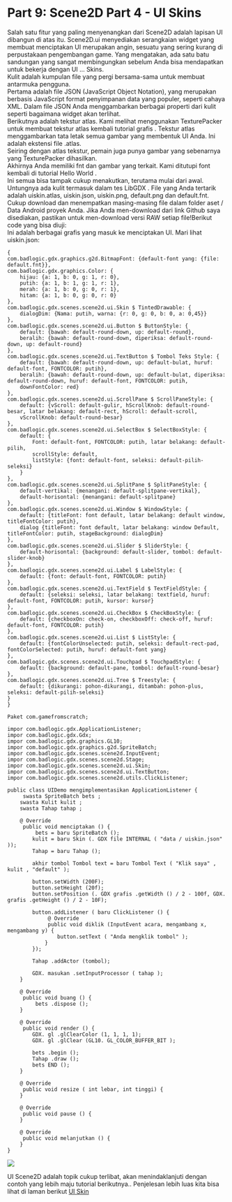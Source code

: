 # Part 9: Scene2D Part 4 - UI Skins

Salah satu fitur yang paling menyenangkan dari Scene2D adalah lapisan UI dibangun di atas itu. Scene2D.ui menyediakan serangkaian widget yang membuat menciptakan UI merupakan angin, sesuatu yang sering kurang di perpustakaan pengembangan game. Yang mengatakan, ada satu batu sandungan yang sangat membingungkan sebelum Anda bisa mendapatkan untuk bekerja dengan UI ... Skins.
<br>
Kulit adalah kumpulan file yang pergi bersama-sama untuk membuat antarmuka pengguna.
<br>
Pertama adalah file JSON (JavaScript Object Notation), yang merupakan berbasis JavaScript format penyimpanan data yang populer, seperti cahaya XML. Dalam file JSON Anda menggambarkan berbagai properti dari kulit seperti bagaimana widget akan terlihat. 
<br>
Berikutnya adalah tekstur atlas. Kami melihat menggunakan TexturePacker untuk membuat tekstur atlas kembali tutorial grafis . Tekstur atlas menggambarkan tata letak semua gambar yang membentuk UI Anda. Ini adalah ekstensi file .atlas.
<br>
Seiring dengan atlas tekstur, pemain juga punya gambar yang sebenarnya yang TexturePacker dihasilkan.
<br>
Akhirnya Anda memiliki fnt dan gambar yang terkait. Kami ditutupi font kembali di tutorial Hello World .
<br>
Ini semua bisa tampak cukup menakutkan, terutama mulai dari awal. Untungnya ada kulit termasuk dalam tes LibGDX . File yang Anda tertarik adalah uiskin.atlas, uiskin.json, uiskin.png, default.png dan default.fnt. Cukup download dan menempatkan masing-masing file dalam folder aset / Data Android proyek Anda. Jika Anda men-download dari link Github saya disediakan, pastikan untuk men-download versi RAW setiap file!Berikut code yang bisa diuji:
<br>
Ini adalah berbagai grafis yang masuk ke menciptakan UI. Mari lihat uiskin.json:

```
{
com.badlogic.gdx.graphics.g2d.BitmapFont: {default-font yang: {file: default.fnt}},
com.badlogic.gdx.graphics.Color: {
    hijau: {a: 1, b: 0, g: 1, r: 0},
    putih: {a: 1, b: 1, g: 1, r: 1},
    merah: {a: 1, b: 0, g: 0, r: 1},
    hitam: {a: 1, b: 0, g: 0, r: 0}
},
com.badlogic.gdx.scenes.scene2d.ui.Skin $ TintedDrawable: {
    dialogDim: {Nama: putih, warna: {r: 0, g: 0, b: 0, a: 0,45}}
},
com.badlogic.gdx.scenes.scene2d.ui.Button $ ButtonStyle: {
    default: {bawah: default-round-down, up: default-round},
    beralih: {bawah: default-round-down, diperiksa: default-round-down, up: default-round}
},
com.badlogic.gdx.scenes.scene2d.ui.TextButton $ Tombol Teks Style: {
    default: {bawah: default-round-down, up: default-bulat, huruf: default-font, FONTCOLOR: putih},
    beralih: {bawah: default-round-down, up: default-bulat, diperiksa: default-round-down, huruf: default-font, FONTCOLOR: putih, 
    downFontColor: red}
},
com.badlogic.gdx.scenes.scene2d.ui.ScrollPane $ ScrollPaneStyle: {
    default: {vScroll: default-gulir, hScrollKnob: default-round-besar, latar belakang: default-rect, hScroll: default-scroll, 
    vScrollKnob: default-round-besar}
},
com.badlogic.gdx.scenes.scene2d.ui.SelectBox $ SelectBoxStyle: {
    default: {
        Font: default-font, FONTCOLOR: putih, latar belakang: default-pilih,
        scrollStyle: default,
        listStyle: {font: default-font, seleksi: default-pilih-seleksi}
    }
},
com.badlogic.gdx.scenes.scene2d.ui.SplitPane $ SplitPaneStyle: {
    default-vertikal: {menangani: default-splitpane-vertikal},
    default-horisontal: {menangani: default-splitpane}
},
com.badlogic.gdx.scenes.scene2d.ui.Window $ WindowStyle: {
    default: {titleFont: font default, latar belakang: default window, titleFontColor: putih},
    dialog {titleFont: font default, latar belakang: window Default, titleFontColor: putih, stageBackground: dialogDim}
},
com.badlogic.gdx.scenes.scene2d.ui.Slider $ SliderStyle: {
    default-horisontal: {background: default-slider, tombol: default-slider-knob}
},
com.badlogic.gdx.scenes.scene2d.ui.Label $ LabelStyle: {
    default: {font: default-font, FONTCOLOR: putih}
},
com.badlogic.gdx.scenes.scene2d.ui.TextField $ TextFieldStyle: {
    default: {seleksi: seleksi, latar belakang: textfield, huruf: default-font, FONTCOLOR: putih, kursor: kursor}
},
com.badlogic.gdx.scenes.scene2d.ui.CheckBox $ CheckBoxStyle: {
    default: {checkboxOn: check-on, checkboxOff: check-off, huruf: default-font, FONTCOLOR: putih}
},
com.badlogic.gdx.scenes.scene2d.ui.List $ ListStyle: {
    default: {fontColorUnselected: putih, seleksi: default-rect-pad, fontColorSelected: putih, huruf: default-font yang}
},
com.badlogic.gdx.scenes.scene2d.ui.Touchpad $ TouchpadStyle: {
    default: {background: default-pane, tombol: default-round-besar}
},
com.badlogic.gdx.scenes.scene2d.ui.Tree $ Treestyle: {
    default: {dikurangi: pohon-dikurangi, ditambah: pohon-plus, seleksi: default-pilih-seleksi}
}
}
```

```
Paket com.gamefromscratch;

impor com.badlogic.gdx.ApplicationListener;
impor com.badlogic.gdx.Gdx;
impor com.badlogic.gdx.graphics.GL10;
impor com.badlogic.gdx.graphics.g2d.SpriteBatch;
impor com.badlogic.gdx.scenes.scene2d.InputEvent;
impor com.badlogic.gdx.scenes.scene2d.Stage;
impor com.badlogic.gdx.scenes.scene2d.ui.Skin;
impor com.badlogic.gdx.scenes.scene2d.ui.TextButton;
impor com.badlogic.gdx.scenes.scene2d.utils.ClickListener;

public class UIDemo mengimplementasikan ApplicationListener {
     swasta SpriteBatch bets ;
    swasta Kulit kulit ;
    swasta Tahap tahap ;

    @ Override
     public void menciptakan () {        
         bets = baru SpriteBatch ();
        kulit = baru Skin (. GDX file INTERNAL ( "data / uiskin.json" ));
        Tahap = baru Tahap ();

        akhir tombol Tombol text = baru Tombol Text ( "Klik saya" , kulit , "default" );
        
        button.setWidth (200F);
        button.setHeight (20f);
        button.setPosition (. GDX grafis .getWidth () / 2 - 100f, GDX. grafis .getHeight () / 2 - 10F);
        
        button.addListener ( baru ClickListener () {
             @ Override 
             public void diklik (InputEvent acara, mengambang x, mengambang y) {
                button.setText ( "Anda mengklik tombol" );
            }
        });
        
        Tahap .addActor (tombol);
        
        GDX. masukan .setInputProcessor ( tahap );
    }

    @ Override
     public void buang () {
         bets .dispose ();
    }

    @ Override
     public void render () {        
        GDX. gl .glClearColor (1, 1, 1, 1);
        GDX. gl .glClear (GL10. GL_COLOR_BUFFER_BIT );
        
        bets .begin ();
        Tahap .draw ();
        bets END ();
    }

    @ Override
     public void resize ( int lebar, int tinggi) {
    }

    @ Override
     public void pause () {
    }

    @ Override
     public void melanjutkan () {
    }
}
```

<img align="middle" src="http://www.gamefromscratch.com/image.axd?picture=image_1067.png" /> 

UI Scene2D adalah topik cukup terlibat, akan menindaklanjuti dengan contoh yang lebih maju tutorial berikutnya.. Penjelesan lebih luas kita bisa lihat di laman berikut [UI Skin](http://www.gamefromscratch.com/post/2013/12/18/LibGDX-Tutorial-9-Scene2D-Part-3-UI-Skins.aspx)
